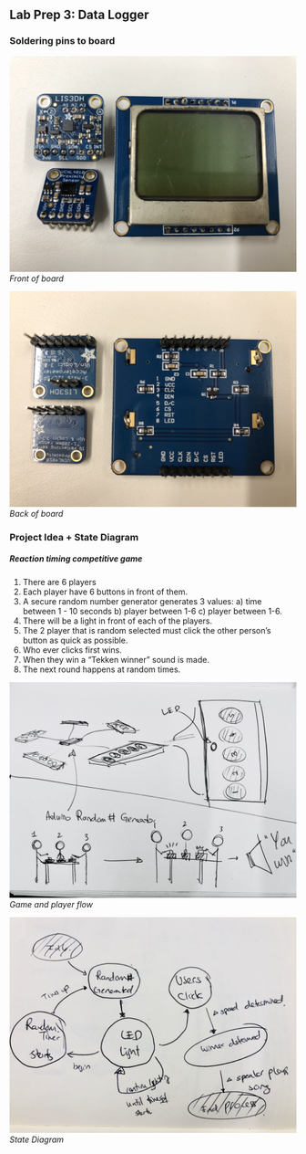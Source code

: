 ## Lab Prep 3: Data Logger

### Soldering pins to board

![board1](boards_1.JPG)
*Front of board*

![board1](boards_2.JPG)
*Back of board*

### Project Idea + State Diagram

##### Reaction timing competitive game

1. There are 6 players
2. Each player have 6 buttons in front of them.
3. A secure random number generator generates 3 values: a) time between 1 - 10 seconds b) player between 1-6 c) player between 1-6.
4. There will be a light in front of each of the players.
5. The 2 player that is random selected must click the other person’s button as quick as possible.
6. Who ever clicks first wins.
7. When they win a “Tekken winner” sound is made.
8. The next round happens at random times.

![board1](game_1.JPG)
*Game and player flow*

![board1](game_2.JPG)
*State Diagram*
